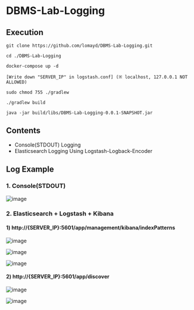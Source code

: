 # DBMS-Lab-Logging

## Execution
```
git clone https://github.com/lomayd/DBMS-Lab-Logging.git

cd ./DBMS-Lab-Logging

docker-compose up -d

[Write down "SERVER_IP" in logstash.conf] (※ localhost, 127.0.0.1 NOT ALLOWED)

sudo chmod 755 ./gradlew

./gradlew build

java -jar build/libs/DBMS-Lab-Logging-0.0.1-SNAPSHOT.jar
```

## Contents
- Console(STDOUT) Logging
- Elasticsearch Logging Using Logstash-Logback-Encoder

## Log Example

### 1. Console(STDOUT)

![image](https://github.com/lomayd/DBMS-Lab-Logging/assets/82189072/f086087c-7826-4dd0-a021-1a04dd749b64)

### 2. Elasticsearch + Logstash + Kibana

#### 1) http://{SERVER_IP}:5601/app/management/kibana/indexPatterns

![image](https://github.com/lomayd/DBMS-Lab-Logging/assets/82189072/d5a64ecd-0694-47bd-acb2-5e32ba0ef1d4)

![image](https://github.com/lomayd/DBMS-Lab-Logging/assets/82189072/87ec8f29-d063-424b-8008-e5e3d32b7f3b)

![image](https://github.com/lomayd/DBMS-Lab-Logging/assets/82189072/0b4c3c97-28cb-48b7-98e3-55ab3d30907a)

#### 2) http://{SERVER_IP}:5601/app/discover

![image](https://github.com/lomayd/DBMS-Lab-Logging/assets/82189072/8f278ec7-d7dd-45b6-818d-130efe015abb)

![image](https://github.com/lomayd/DBMS-Lab-Logging/assets/82189072/4463bbb7-9fb3-47b1-8b65-ca55ca709058)
